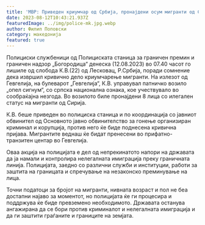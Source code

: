 ```yaml
---
title: 'МВР: Приведен криумчар од Србија, пронајдени осум мигранти од Сирија - 12 АВГУСТ 2023'
date: 2023-08-12T10:43:21.937Z
featuredImage: ../img/police-mk.jpg.webp
author: Филип Поповски
category: македонија
featured: true
---
```

Полициски службеници од Полициската станица за граничен премин и граничен надзор „Богородица“ денеска (12.08.2023) во 07.40 часот го лишиле од слобода К.В.(22) од Лесковац, Р.Србија, поради сомнение дека извршил кривично дело криумчарење мигранти. На излезот од Гевгелија, на булеварот „Гевгелија“, К.В. управувал патничко возило „опел сигнум“, со српска национална ознака, кое учествувало во сообраќајна незгода. Во возилото биле пронајдени 8 лица со илегален статус на мигранти од Сирија.

К.В. беше приведен во полициска станица и по координација со јавниот обвинител од Основното јавно обвинителство за гонење организиран криминал и корупција, против него ќе биде поднесена кривична пријава. Мигрантите веднаш ќе бидат пренесени во прифатно-транзитен центар во Гевгелија.

Оваа акција на полицијата е дел од непрекинатото напори на државата да ја намали и контролира нелегалната имиграција преку граничната линија. Полицијата, заедно со различни служби и институции, работи за заштита на границата и спречување на незаконско преминување на лица.

Точни податоци за бројот на мигранти, нивната возраст и пол не беа достапни најаво за моментот, но полицијата ќе ги процесира и поддржува ќе биде превземено необходимото. Државата останува ангажирана да се бори против криминалот и нелегалната имиграција и да ги заштити граѓаните и границите на земјата.
